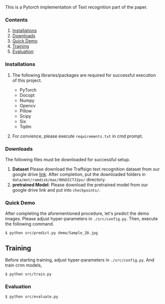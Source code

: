 This is a Pytorch implementation of Text recognition part of the paper.

### Contents
1. [Installations](#installations)
2. [Downloads](#downloads)
3. [Quick Demo](#demo)
4. [Training](#training)
5. [Evaluation](#evaluate)

### Installations
1. The following libraries/packages are required for successful execution of this project.
    - PyTorch
    - Docopt
    - Numpy
    - Opencv
    - Pillow
    - Scipy
    - Six
    - Tqdm

2. For convience, please execute `requirements.txt` in cmd prompt.

### Downloads
The following files must be downloaded for successful setup.
1. **Dataset**
    Please download the Traffsign text recognition dataset from our google drive [link](https://drive.google.com/drive/folders/1O_m9rAdiojQwlexZmN0bkHsmWByxpkGE?usp=sharing).
    After completion, put the downloaded folders in `data/mnt/ramdisk/max/90kDICT32px/` directory.
2. **pretrained Model**: 
	  Please download the pretrained model from our google drive link and put into `checkpoints/`.

### Quick Demo

After completing the aforementioned procedure, let's predict the demo images.
Please adjust hyper-parameters in `./src/config.py`. Then, execute the following command.

```command
$ python src/predict.py demo/Sample_20.jpg
```

## Training

Before starting training, adjust hyper-parameters in `./src/config.py`.
And train crnn models,

```command
$ python src/train.py
```

### Evaluation

```command
$ python src/evaluate.py
```

